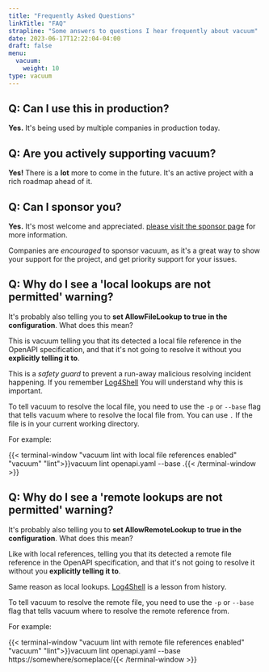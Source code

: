 ```yaml
---
title: "Frequently Asked Questions"
linkTitle: "FAQ"
strapline: "Some answers to questions I hear frequently about vacuum"
date: 2023-06-17T12:22:04-04:00
draft: false
menu:
  vacuum:
    weight: 10
type: vacuum
---
```



## Q: Can I use this in production?

<strong>Yes.</strong> It's being used by multiple companies in production today.

## Q: Are you actively supporting vacuum?

<strong>Yes!</strong> There is a **lot** more to come in the future. It's an active project with a rich roadmap ahead of it.

## Q: Can I sponsor you?

<strong>Yes.</strong> It's most welcome and appreciated. [please visit the sponsor page](https://github.com/sponsors/daveshanley) for more information.

Companies are _encouraged_ to sponsor vacuum, as it's a great way to show your support for the project, and get priority
support for your issues.

## Q: Why do I see a 'local lookups are not permitted' warning?

It's probably also telling you to **set AllowFileLookup to true in the configuration**. What does this mean?

This is vacuum telling you that its detected a local file reference in the OpenAPI specification, and that it's
not going to resolve it without you **explicitly telling it to**.

This is a _safety guard_ to prevent a run-away malicious resolving incident happening. If you remember [Log4Shell](https://en.wikipedia.org/wiki/Log4Shell)
You will understand why this is important.

To tell vacuum to resolve the local file, you need to use the `-p` or `--base` flag that tells vacuum 
where to resolve the local file from. You can use `.` If the file is in your current working directory.

For example:

{{< terminal-window
"vacuum lint with local file references enabled"
"vacuum"
"lint">}}vacuum lint openapi.yaml --base .{{< /terminal-window >}}

## Q: Why do I see a 'remote lookups are not permitted' warning?

It's probably also telling you to **set AllowRemoteLookup to true in the configuration**. What does this mean?
 
Like with local references, telling you that its detected a remote file reference in the OpenAPI specification, and that it's
not going to resolve it without you **explicitly telling it to**.

Same reason as local lookups. [Log4Shell](https://en.wikipedia.org/wiki/Log4Shell) is a lesson from history.

To tell vacuum to resolve the remote file, you need to use the `-p` or `--base` flag that tells vacuum
where to resolve the remote reference from.

For example:

{{< terminal-window
"vacuum lint with remote file references enabled"
"vacuum"
"lint">}}vacuum lint openapi.yaml --base https://somewhere/someplace/{{< /terminal-window >}}